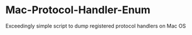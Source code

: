# Mac-Protocol-Handler-Enum
Exceedingly simple script to dump registered protocol handlers on Mac OS
